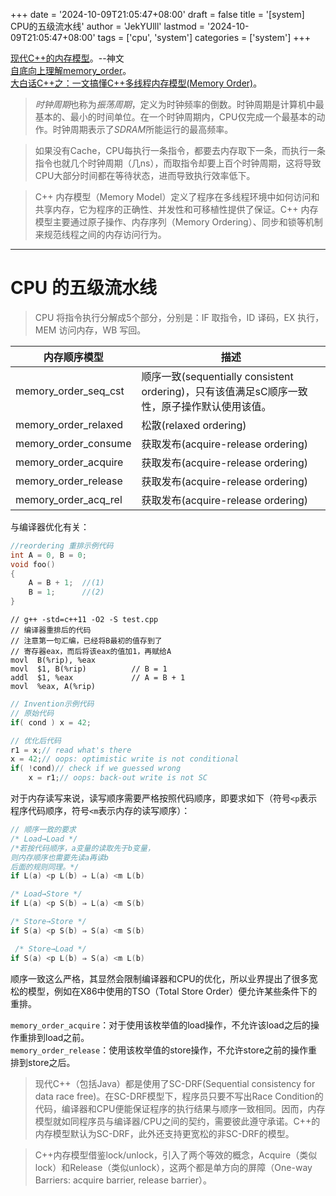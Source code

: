 +++
date = '2024-10-09T21:05:47+08:00'
draft = false
title = '[system] CPU的五级流水线'
author = 'JekYUlll'
lastmod = '2024-10-09T21:05:47+08:00'
tags = ['cpu', 'system']
categories = ['system']
+++

[现代C++的内存模型](https://zhuanlan.zhihu.com/p/382372072)。--神文  
[自底向上理解memory_order](https://zhuanlan.zhihu.com/p/682286231)。  
[大白话C++之：一文搞懂C++多线程内存模型(Memory Order)](https://blog.csdn.net/sinat_38293503/article/details/134612152)。


> *时钟周期*也称为*振荡周期*，定义为时钟频率的倒数。时钟周期是计算机中最基本的、最小的时间单位。在一个时钟周期内，CPU仅完成一个最基本的动作。时钟周期表示了*SDRAM*所能运行的最高频率。

> 如果没有Cache，CPU每执行一条指令，都要去内存取下一条，而执行一条指令也就几个时钟周期（几ns），而取指令却要上百个时钟周期，这将导致CPU大部分时间都在等待状态，进而导致执行效率低下。

> C++ 内存模型（Memory Model）定义了程序在多线程环境中如何访问和共享内存，它为程序的正确性、并发性和可移植性提供了保证。C++ 内存模型主要通过原子操作、内存序列（Memory Ordering）、同步和锁等机制来规范线程之间的内存访问行为。

---

# CPU 的五级流水线

> CPU 将指令执行分解成5个部分，分别是：IF 取指令，ID 译码，EX 执行，MEM 访问内存，WB 写回。

| 内存顺序模型         | 描述                                                                                         |
| -------------------- | -------------------------------------------------------------------------------------------- |
| memory_order_seq_cst | 顺序一致(sequentially consistent ordering)，只有该值满足sC顺序一致性，原子操作默认使用该值。 |
| memory_order_relaxed | 松散(relaxed ordering)                                                                       |
| memory_order_consume | 获取发布(acquire-release ordering)                                                           |
| memory_order_acquire | 获取发布(acquire-release ordering)                                                           |
| memory_order_release | 获取发布(acquire-release ordering)                                                           |
| memory_order_acq_rel | 获取发布(acquire-release ordering)                                                           |

与编译器优化有关：

```cpp
//reordering 重排示例代码
int A = 0, B = 0;
void foo()
{
    A = B + 1;  //(1)
    B = 1;      //(2)
}
```
```
// g++ -std=c++11 -O2 -S test.cpp
// 编译器重排后的代码
// 注意第一句汇编，已经将B最初的值存到了
// 寄存器eax，而后将该eax的值加1，再赋给A
movl  B(%rip), %eax
movl  $1, B(%rip)          // B = 1
addl  $1, %eax             // A = B + 1
movl  %eax, A(%rip)
```

```cpp
// Invention示例代码
// 原始代码
if( cond ) x = 42;

// 优化后代码
r1 = x;// read what's there
x = 42;// oops: optimistic write is not conditional
if( !cond)// check if we guessed wrong
    x = r1;// oops: back-out write is not SC
```

对于内存读写来说，读写顺序需要严格按照代码顺序，即要求如下（符号`<p`表示程序代码顺序，符号`<m`表示内存的读写顺序）：

```cpp
// 顺序一致的要求
/* Load→Load */
/*若按代码顺序，a变量的读取先于b变量，
则内存顺序也需要先读a再读b
后面的规则同理。*/
if L(a) <p L(b) ⇒ L(a) <m L(b)

/* Load→Store */
if L(a) <p S(b) ⇒ L(a) <m S(b)

/* Store→Store */
if S(a) <p S(b) ⇒ S(a) <m S(b)

 /* Store→Load */
if S(a) <p L(b) ⇒ S(a) <m L(b)
```

顺序一致这么严格，其显然会限制编译器和CPU的优化，所以业界提出了很多宽松的模型，例如在X86中使用的TSO（Total Store Order）便允许某些条件下的重排。

`memory_order_acquire`：对于使用该枚举值的load操作，不允许该load之后的操作重排到load之前。  
`memory_order_release`：使用该枚举值的store操作，不允许store之前的操作重排到store之后。

> 现代C++（包括Java）都是使用了SC-DRF(Sequential consistency for data race free)。在SC-DRF模型下，程序员只要不写出Race Condition的代码，编译器和CPU便能保证程序的执行结果与顺序一致相同。因而，内存模型就如同程序员与编译器/CPU之间的契约，需要彼此遵守承诺。C++的内存模型默认为SC-DRF，此外还支持更宽松的非SC-DRF的模型。

> C++内存模型借鉴lock/unlock，引入了两个等效的概念，Acquire（类似lock）和Release（类似unlock），这两个都是单方向的屏障（One-way Barriers: acquire barrier, release barrier）。
